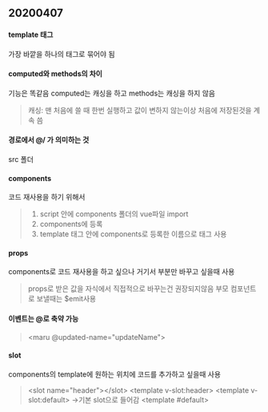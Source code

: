 ## 20200407
#### template 태그
가장 바깥을 하나의 태그로 묶어야 됨

#### computed와 methods의 차이
기능은 똑같음
computed는 캐싱을 하고 methods는 캐싱을 하지 않음
>캐싱: 맨 처음에 쓸 때 한번 실행하고 값이 변하지 않는이상 처음에 저장된것을 계속 씀

#### 경로에서 @/ 가 의미하는 것
src 폴더
#### components
코드 재사용을 하기 위해서
>1)  script 안에 components 폴더의 vue파일 import
>2) components에 등록
>3) template 태그 안에 components로 등록한 이름으로 태그 사용
#### props
components로 코드 재사용을 하고 싶으나 거기서 부분만 바꾸고 싶을때 사용
> props로 받은 값을 자식에서 직접적으로 바꾸는건 권장되지않음
> 부모 컴포넌트로 보낼때는 $emit사용
#### 이벤트는 @로 축약 가능
> \<maru @updated-name="updateName">
#### slot 
components의 template에 원하는 위치에 코드를 추가하고 싶을때 사용
>\<slot name="header">\</slot>
>\<template v-slot:header>
>\<template v-slot:default> ->기본 slot으로 들어감
 >\<template #default>
 